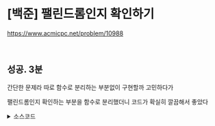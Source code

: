 # [백준] 팰린드롬인지 확인하기

https://www.acmicpc.net/problem/10988

<br>

## 성공. 3분

간단한 문제라 따로 함수로 분리하는 부분없이 구현할까 고민하다가

팰린드롬인지 확인하는 부분을 함수로 분리했더니 코드가 확실히 깔끔해서 좋았다

<details><summary>소스코드</summary>

```java
import java.io.*;
import java.util.*;

public class Main {

    boolean isPalindrome(String word) {
        for (int i = 0; i <= word.length() / 2; i++) {
            if (word.charAt(i) != word.charAt(word.length() - 1 - i)) return false;
        }
        return true;
    }

    void solution() throws Exception {
        BufferedReader br = new BufferedReader(new InputStreamReader(System.in));

        String word = br.readLine();
        if (isPalindrome(word)) System.out.println(1);
        else System.out.println(0);

        br.close();
    }

    public static void main(String[] args) throws Exception {
        new Main().solution();
    }
}
```

</details>